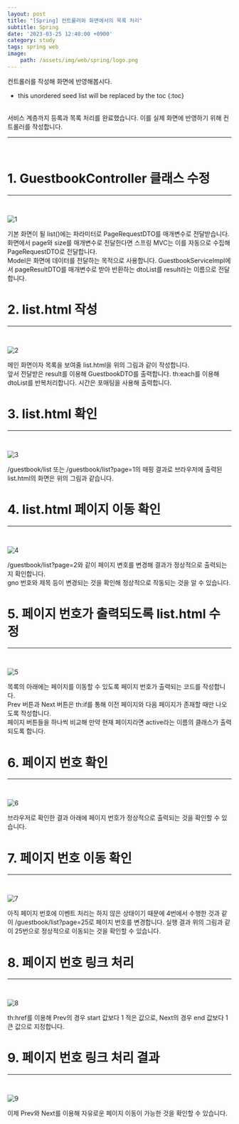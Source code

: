 ```yaml
---
layout: post
title: "[Spring] 컨트롤러와 화면에서의 목록 처리"
subtitle: Spring
date: '2023-03-25 12:40:00 +0900'
category: study
tags: spring web
image:
    path: /assets/img/web/spring/logo.png
---
```


컨트롤러를 작성해 화면에 반영해봅시다.

<!--more-->

* this unordered seed list will be replaced by the toc
{:toc}
<br>
서비스 계층까지 등록과 목록 처리를 완료했습니다. 이를 실제 화면에 반영하기 위해 컨트롤러를 작성합니다.

---
<br>

# 1. GuestbookController 클래스 수정
---
<br>

![1](/assets/img/web/spring/2023-03-25-[Spring]_컨트롤러와_화면에서의_목록_처리/1.png)
<br>

기본 화면이 될 list()에는 파라미터로 PageRequestDTO를 매개변수로 전달받습니다. 화면에서 page와 size를 매개변수로 전달한다면 스프링 MVC는 이를 자동으로 수집해 PageRequestDTO로 전달합니다.<br>
Model은 화면에 데이터를 전달하는 목적으로 사용합니다. GuestbookServiceImpl에서 pageResultDTO를 매개변수로 받아 반환하는 dtoList를 result라는 이름으로 전달합니다.<br>

# 2. list.html 작성
---
<br>

![2](/assets/img/web/spring/2023-03-25-[Spring]_컨트롤러와_화면에서의_목록_처리/2.png)
<br>

메인 화면이자 목록을 보여줄 list.html을 위의 그림과 같이 작성합니다.<br>
앞서 전달받은 result를 이용해 GuestbookDTO를 출력합니다. th:each를 이용해 dtoList를 반복처리합니다. 시간은 포매팅을 사용해 출력합니다.<br>

# 3. list.html 확인
---
<br>

![3](/assets/img/web/spring/2023-03-25-[Spring]_컨트롤러와_화면에서의_목록_처리/3.png)
<br>

/guestbook/list 또는 /guestbook/list?page=1의 매핑 결과로 브라우저에 출력된 list.html의 화면은 위의 그림과 같습니다.<br>


# 4. list.html 페이지 이동 확인
---
<br>

![4](/assets/img/web/spring/2023-03-25-[Spring]_컨트롤러와_화면에서의_목록_처리/4.png)
<br>

/guestbook/list?page=2와 같이 페이지 변호를 변경해 결과가 정상적으로 출력되는지 확인합니다.<br>
gno 번호와 제목 등이 변경되는 것을 확인해 정상적으로 작동되는 것을 알 수 있습니다.<br>

# 5. 페이지 번호가 출력되도록 list.html 수정
---
<br>

![5](/assets/img/web/spring/2023-03-25-[Spring]_컨트롤러와_화면에서의_목록_처리/5.png)
<br>

목록의 아래에는 페이지를 이동할 수 있도록 페이지 번호가 출력되는 코드를 작성합니다.<br>
Prev 버튼과 Next 버튼은 th:if를 통해 이전 페이지와 다음 페이지가 존재할 때만 나오도록 작성합니다.<br>
페이지 버튼들을 하나씩 비교해 만약 현재 페이지라면 active라는 이름의 클래스가 출력되도록 합니다.

# 6. 페이지 번호 확인
---
<br>

![6](/assets/img/web/spring/2023-03-25-[Spring]_컨트롤러와_화면에서의_목록_처리/6.png)
<br>

브라우저로 확인한 결과 아래에 페이지 번호가 정상적으로 출력되는 것을 확인할 수 있습니다.<br>


# 7. 페이지 번호 이동 확인
---
<br>

![7](/assets/img/web/spring/2023-03-25-[Spring]_컨트롤러와_화면에서의_목록_처리/7.png)
<br>

아직 페이지 번호에 이벤트 처리는 하지 않은 상태이기 때문에 4번에서 수행한 것과 같이 /guestbook/list?page=25로 페이지 번호를 변경합니다. 실행 결과 위의 그림과 같이 25번으로 정상적으로 이동되는 것을 확인할 수 있습니다.<br>

# 8. 페이지 번호 링크 처리
---
<br>

![8](/assets/img/web/spring/2023-03-25-[Spring]_컨트롤러와_화면에서의_목록_처리/8.png)
<br>

th:href를 이용해 Prev의 경우 start 값보다 1 적은 값으로, Next의 경우 end 값보다 1 큰 값으로 지정합니다.

# 9. 페이지 번호 링크 처리 결과
---
<br>

![9](/assets/img/web/spring/2023-03-25-[Spring]_컨트롤러와_화면에서의_목록_처리/9.png)
<br>

이제 Prev와 Next를 이용해 자유로운 페이지 이동이 가능한 것을 확인할 수 있습니다.<br>
